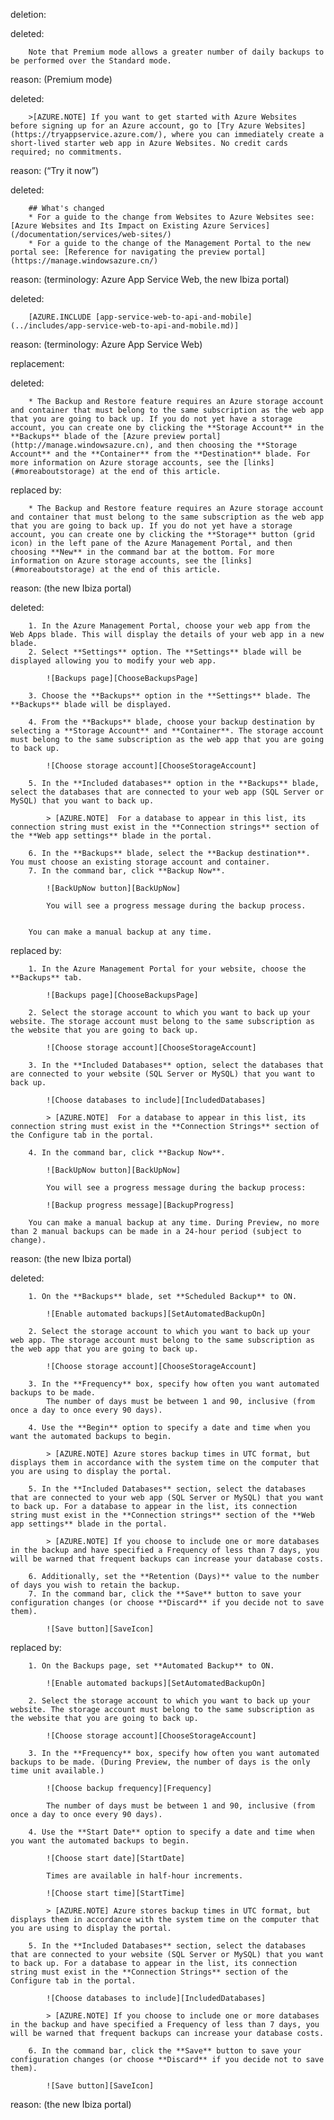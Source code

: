 deletion:

deleted:

		Note that Premium mode allows a greater number of daily backups to be performed over the Standard mode.

reason: (Premium mode)

deleted:

		>[AZURE.NOTE] If you want to get started with Azure Websites before signing up for an Azure account, go to [Try Azure Websites](https://tryappservice.azure.com/), where you can immediately create a short-lived starter web app in Azure Websites. No credit cards required; no commitments.

reason: (“Try it now”)

deleted:

		## What's changed
		* For a guide to the change from Websites to Azure Websites see: [Azure Websites and Its Impact on Existing Azure Services](/documentation/services/web-sites/)
		* For a guide to the change of the Management Portal to the new portal see: [Reference for navigating the preview portal](https://manage.windowsazure.cn/)

reason: (terminology: Azure App Service Web, the new Ibiza portal)

deleted:

		[AZURE.INCLUDE [app-service-web-to-api-and-mobile](../includes/app-service-web-to-api-and-mobile.md)]

reason: (terminology: Azure App Service Web)

replacement:

deleted:

		* The Backup and Restore feature requires an Azure storage account and container that must belong to the same subscription as the web app that you are going to back up. If you do not yet have a storage account, you can create one by clicking the **Storage Account** in the **Backups** blade of the [Azure preview portal](http://manage.windowsazure.cn), and then choosing the **Storage Account** and the **Container** from the **Destination** blade. For more information on Azure storage accounts, see the [links](#moreaboutstorage) at the end of this article.

replaced by:

		* The Backup and Restore feature requires an Azure storage account and container that must belong to the same subscription as the web app that you are going to back up. If you do not yet have a storage account, you can create one by clicking the **Storage** button (grid icon) in the left pane of the Azure Management Portal, and then choosing **New** in the command bar at the bottom. For more information on Azure storage accounts, see the [links](#moreaboutstorage) at the end of this article.

reason: (the new Ibiza portal)

deleted:

		1. In the Azure Management Portal, choose your web app from the Web Apps blade. This will display the details of your web app in a new blade.
		2. Select **Settings** option. The **Settings** blade will be displayed allowing you to modify your web app.
			
			![Backups page][ChooseBackupsPage]
		
		3. Choose the **Backups** option in the **Settings** blade. The **Backups** blade will be displayed.
			
		4. From the **Backups** blade, choose your backup destination by selecting a **Storage Account** and **Container**. The storage account must belong to the same subscription as the web app that you are going to back up.
			
			![Choose storage account][ChooseStorageAccount]
			
		5. In the **Included databases** option in the **Backups** blade, select the databases that are connected to your web app (SQL Server or MySQL) that you want to back up. 
		
			> [AZURE.NOTE] 	For a database to appear in this list, its connection string must exist in the **Connection strings** section of the **Web app settings** blade in the portal.
			
		6. In the **Backups** blade, select the **Backup destination**. You must choose an existing storage account and container.
		7. In the command bar, click **Backup Now**.
			
			![BackUpNow button][BackUpNow]
			
			You will see a progress message during the backup process.
			
		
		You can make a manual backup at any time.

replaced by:

		1. In the Azure Management Portal for your website, choose the **Backups** tab.
			
			![Backups page][ChooseBackupsPage]
			
		2. Select the storage account to which you want to back up your website. The storage account must belong to the same subscription as the website that you are going to back up.
			
			![Choose storage account][ChooseStorageAccount]
			
		3. In the **Included Databases** option, select the databases that are connected to your website (SQL Server or MySQL) that you want to back up. 
			
			![Choose databases to include][IncludedDatabases]
		
			> [AZURE.NOTE] 	For a database to appear in this list, its connection string must exist in the **Connection Strings** section of the Configure tab in the portal.
			
		4. In the command bar, click **Backup Now**.
			
			![BackUpNow button][BackUpNow]
			
			You will see a progress message during the backup process:
			
			![Backup progress message][BackupProgress]
			
		You can make a manual backup at any time. During Preview, no more than 2 manual backups can be made in a 24-hour period (subject to change).

reason: (the new Ibiza portal)

deleted:

		1. On the **Backups** blade, set **Scheduled Backup** to ON.
			
			![Enable automated backups][SetAutomatedBackupOn]
			
		2. Select the storage account to which you want to back up your web app. The storage account must belong to the same subscription as the web app that you are going to back up.
			
			![Choose storage account][ChooseStorageAccount]
			
		3. In the **Frequency** box, specify how often you want automated backups to be made. 
			The number of days must be between 1 and 90, inclusive (from once a day to once every 90 days).
			
		4. Use the **Begin** option to specify a date and time when you want the automated backups to begin. 
			
			> [AZURE.NOTE] Azure stores backup times in UTC format, but displays them in accordance with the system time on the computer that you are using to display the portal.
			
		5. In the **Included Databases** section, select the databases that are connected to your web app (SQL Server or MySQL) that you want to back up. For a database to appear in the list, its connection string must exist in the **Connection strings** section of the **Web app settings** blade in the portal.
			
			> [AZURE.NOTE] If you choose to include one or more databases in the backup and have specified a Frequency of less than 7 days, you will be warned that frequent backups can increase your database costs.
			
		6. Additionally, set the **Retention (Days)** value to the number of days you wish to retain the backup.
		7. In the command bar, click the **Save** button to save your configuration changes (or choose **Discard** if you decide not to save them).
			
			![Save button][SaveIcon]

replaced by:

		1. On the Backups page, set **Automated Backup** to ON.
			
			![Enable automated backups][SetAutomatedBackupOn]
			
		2. Select the storage account to which you want to back up your website. The storage account must belong to the same subscription as the website that you are going to back up.
			
			![Choose storage account][ChooseStorageAccount]
			
		3. In the **Frequency** box, specify how often you want automated backups to be made. (During Preview, the number of days is the only time unit available.)
			
			![Choose backup frequency][Frequency]
			
			The number of days must be between 1 and 90, inclusive (from once a day to once every 90 days).
			
		4. Use the **Start Date** option to specify a date and time when you want the automated backups to begin. 
			
			![Choose start date][StartDate]
			
			Times are available in half-hour increments.
			
			![Choose start time][StartTime]
			
			> [AZURE.NOTE] Azure stores backup times in UTC format, but displays them in accordance with the system time on the computer that you are using to display the portal.
			
		5. In the **Included Databases** section, select the databases that are connected to your website (SQL Server or MySQL) that you want to back up. For a database to appear in the list, its connection string must exist in the **Connection Strings** section of the Configure tab in the portal.
			
			![Choose databases to include][IncludedDatabases]
			
			> [AZURE.NOTE] If you choose to include one or more databases in the backup and have specified a Frequency of less than 7 days, you will be warned that frequent backups can increase your database costs.
			
		6. In the command bar, click the **Save** button to save your configuration changes (or choose **Discard** if you decide not to save them).
			
			![Save button][SaveIcon]

reason: (the new Ibiza portal)

